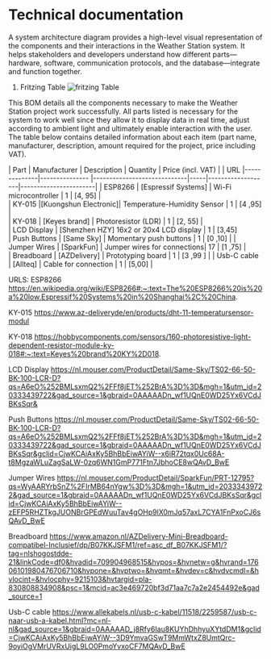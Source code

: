 # Technical documentation


A system architecture diagram provides a high-level visual representation of the components and their interactions in the Weather Station system. It helps stakeholders and developers understand how different parts—hardware, software, communication protocols, and the database—integrate and function together. 


1. Fritzing Table 
![fritzing Table](/assets/fritzing.jpg)


This BOM details all the components necessary to make the Weather Station project work successfully. All parts listed is necessary for the system to work well since they allow it to display data in real time, adjust according to ambient light and ultimately enable interaction with the user. The table below contains detailed information about each item (part name, manufacturer, description, amount required for the project, price including VAT). 




| Part         | Manufacturer         | Description	                | Quantity | Price (incl. VAT) |   | URL
|--------------|---------------       |-----------------------------|-----|-------------------|-----------------------|
| ESP8266      | [Espressif Systems]  | Wi-Fi microcontroller       | 1        | [4, 95]          |         
| KY-015       |[Kuongshun Electronic]| Temperature-Humidity Sensor | 1        | [4 ,95]          |          
| KY-018       | [Keyes brand]        | Photoresistor (LDR)         | 1        | [2, 55]          |   
| LCD Display  | [Shenzhen HZY]  16x2 or 20x4 LCD display           |  1       | [3,45]              
| Push Buttons | [Same Sky]           | Momentary push buttons      | 1        | [0 ,10]          | 
| Jumper Wires | [SparkFun]           | Jumper wires for connections| 17       | [1 ,75]         |              
| Breadboard   | [AZDelivery]         | Prototyping board           | 1        | [3 ,99 ]          |
| Usb-C cable  | [Allteq]             | Cable for connection        | 1        | [5,00]           | 

URLS:  ESP8266 https://en.wikipedia.org/wiki/ESP8266#:~:text=The%20ESP8266%20is%20a%20low,Espressif%20Systems%20in%20Shanghai%2C%20China.

KY-015 https://www.az-deliveryde/en/products/dht-11-temperatursensor-modul

KY-018 https://hobbycomponents.com/sensors/160-photoresistive-light-dependent-resistor-module-ky-018#:~:text=Keyes%20brand%20KY%2D018.

LCD Display https://nl.mouser.com/ProductDetail/Same-Sky/TS02-66-50-BK-100-LCR-D?qs=A6eO%252BMLsxmQ2%2FFf8jET%252BrA%3D%3D&mgh=1&utm_id=20333439722&gad_source=1&gbraid=0AAAAADn_wf1UQnE0WD25Yx6VCdJBKsSqr&

Push Buttons https://nl.mouser.com/ProductDetail/Same-Sky/TS02-66-50-BK-100-LCR-D?qs=A6eO%252BMLsxmQ2%2FFf8jET%252BrA%3D%3D&mgh=1&utm_id=20333439722&gad_source=1&gbraid=0AAAAADn_wf1UQnE0WD25Yx6VCdJBKsSqr&gclid=CjwKCAiAxKy5BhBbEiwAYiW--x6iR72tqx0Uc68A-t8MgzaWLuZagSaLW-0zq6WN1GmP771Ftn7JbhoCE8wQAvD_BwE

Jumper Wires https://nl.mouser.com/ProductDetail/SparkFun/PRT-12795?qs=WyAARYrbSnZ%2FIrMB64nYgw%3D%3D&mgh=1&utm_id=20333439722&gad_source=1&gbraid=0AAAAADn_wf1UQnE0WD25Yx6VCdJBKsSqr&gclid=CjwKCAiAxKy5BhBbEiwAYiW--zEFP5RHZTkgJUONBrGPEdWuuTav4gOHp9lX0mJq57axL7CYA1FnPxoCJ6sQAvD_BwE

Breadboard https://www.amazon.nl/AZDelivery-Mini-Breadboard-compatibel-Inclusief/dp/B07KKJSFM1/ref=asc_df_B07KKJSFM1/?tag=nlshogostdde-21&linkCode=df0&hvadid=709904968515&hvpos=&hvnetw=g&hvrand=17606101980476706710&hvpone=&hvptwo=&hvqmt=&hvdev=c&hvdvcmdl=&hvlocint=&hvlocphy=9215103&hvtargid=pla-830808834908&psc=1&mcid=ac3e469720bf3d71aa7c7a2e2454492e&gad_source=1 

Usb-C cable https://www.allekabels.nl/usb-c-kabel/11518/2259587/usb-c-naar-usb-a-kabel.html?mc=nl-nl&gad_source=1&gbraid=0AAAAAD_j8Rfy6Iau8KUYhDhhyuXYtdDM1&gclid=CjwKCAiAxKy5BhBbEiwAYiW--3D9YmvaGSwT9MmWtxZ8UmtQrc-9oyiOgVMrUVRxUigL9LO0PmoYvxoCF7MQAvD_BwE  




